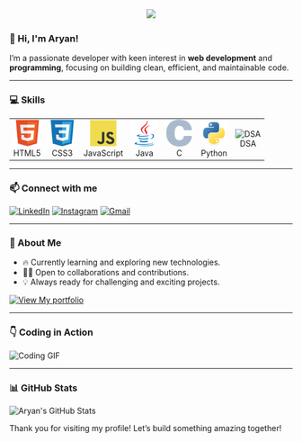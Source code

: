 <!-- Coding GIF -->
<div align="center">
  <img height="150" src="https://media.giphy.com/media/M9gbBd9nbDrOTu1Mqx/giphy.gif"  />
</div>

### 👋 Hi, I'm Aryan!

I’m a passionate developer with keen interest in **web development** and **programming**, focusing on building clean, efficient, and maintainable code.

---

### 💻 Skills
<table>
<tr>
<td align="center"><img src="https://raw.githubusercontent.com/devicons/devicon/master/icons/html5/html5-original.svg" alt="HTML5" width="48"/><br>HTML5</td>
<td align="center"><img src="https://raw.githubusercontent.com/devicons/devicon/master/icons/css3/css3-original.svg" alt="CSS3" width="48"/><br>CSS3</td>
<td align="center"><img src="https://raw.githubusercontent.com/devicons/devicon/master/icons/javascript/javascript-original.svg" alt="JavaScript" width="48"/><br>JavaScript</td>
<td align="center"><img src="https://raw.githubusercontent.com/devicons/devicon/master/icons/java/java-original.svg" alt="Java" width="48"/><br>Java</td>
<td align="center"><img src="https://raw.githubusercontent.com/devicons/devicon/master/icons/c/c-original.svg" alt="C" width="48"/><br>C</td>
<td align="center"><img src="https://raw.githubusercontent.com/devicons/devicon/master/icons/python/python-original.svg" alt="Python" width="48"/><br>Python</td>
<td align="center"><img src="https://cdn-icons-png.flaticon.com/512/2309/2309953.png" alt="DSA" width="48"/><br>DSA</td>
</tr>
</table>

---

### 📫 Connect with me
[![LinkedIn](https://img.shields.io/badge/-LinkedIn-0077B5?style=for-the-badge&logo=linkedin&logoColor=white)](https://www.linkedin.com/in/aryan-xx-46632a351?utm_source=share&utm_campaign=share_via&utm_content=profile&utm_medium=android_app)
[![Instagram](https://img.shields.io/badge/-Instagram-E4405F?style=for-the-badge&logo=instagram&logoColor=white)](https://www.instagram.com/r_yan2.6?utm_source=qr&igsh=MXRwaDZkMWFsaWdjNQ==)
[![Gmail](https://img.shields.io/badge/-Gmail-E4405F?style=for-the-badge&logo=gmail&logoColor=white)](aryanyadav26june@gmail.com)

---

### 🚀 About Me
- 🔥 Currently learning and exploring new technologies.
- 👨‍💻 Open to collaborations and contributions.
- 💡 Always ready for challenging and exciting projects.
<!-- Button-style link for Resume -->
<a href="https://aryanmemento.netlify.app/" target="_blank">
  <img src="https://img.shields.io/badge/View%20My%20Portfolio-0077B5?style=for-the-badge&logo=readme&logoColor=white" alt="View My portfolio">
</a>

---

### 👇 Coding in Action
![Coding GIF](https://media.giphy.com/media/qg3N7tNwJzyK1Uqk66/giphy.gif)

---
### 📊 GitHub Stats
![Aryan's GitHub Stats](https://github-readme-stats.vercel.app/api?username=AryanCS40&show_icons=true&theme=radical)


Thank you for visiting my profile! Let’s build something amazing together!  


